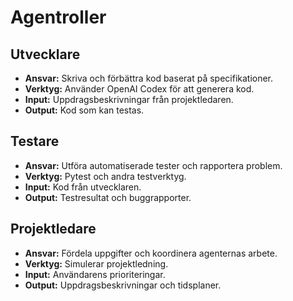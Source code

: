 # Agentroller

## Utvecklare
- **Ansvar:** Skriva och förbättra kod baserat på specifikationer.
- **Verktyg:** Använder OpenAI Codex för att generera kod.
- **Input:** Uppdragsbeskrivningar från projektledaren.
- **Output:** Kod som kan testas.

## Testare
- **Ansvar:** Utföra automatiserade tester och rapportera problem.
- **Verktyg:** Pytest och andra testverktyg.
- **Input:** Kod från utvecklaren.
- **Output:** Testresultat och buggrapporter.

## Projektledare
- **Ansvar:** Fördela uppgifter och koordinera agenternas arbete.
- **Verktyg:** Simulerar projektledning.
- **Input:** Användarens prioriteringar.
- **Output:** Uppdragsbeskrivningar och tidsplaner.